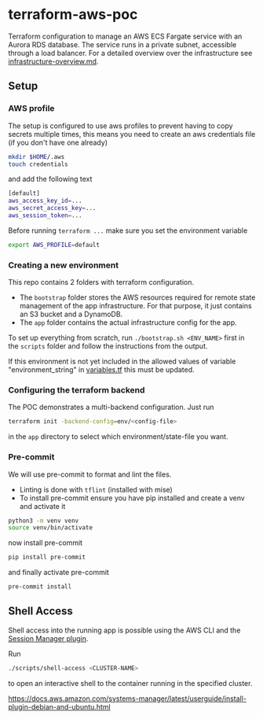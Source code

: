 # terraform-aws-poc

Terraform configuration to manage an AWS ECS Fargate service with an Aurora RDS database.
The service runs in a private subnet, accessible through a load balancer. For a detailed overview over the
infrastructure see [infrastructure-overview.md](./documentation/infrastructure-overview.md).

## Setup

### AWS profile

The setup is configured to use aws profiles to prevent having to copy secrets multiple times, this means you need to
create
an aws credentials file (if you don't have one already)

```bash
mkdir $HOME/.aws
touch credentials
```

and add the following text

```bash
[default]
aws_access_key_id=...
aws_secret_access_key=...
aws_session_token=...
```

Before running `terraform ...` make sure you set the environment variable

```bash
export AWS_PROFILE=default
```

### Creating a new environment

This repo contains 2 folders with terraform configuration.

- The `bootstrap` folder stores the AWS resources required for remote state management of the app infrastructure.
  For that purpose, it just contains an S3 bucket and a DynamoDB.
- The `app` folder contains the actual infrastructure config for the app.

To set up everything from scratch, run `./bootstrap.sh <ENV_NAME>` first in the `scripts` folder and follow the
instructions from the output.

If this environment is not yet included in the allowed values of variable "environment_string"
in [variables.tf](app%2Fvariables.tf)
this must be updated.

### Configuring the terraform backend

The POC demonstrates a multi-backend configuration. Just run

```bash
terraform init -backend-config=env/<config-file>
```

in the `app` directory to select which environment/state-file you want.

### Pre-commit

We will use pre-commit to format and lint the files.

- Linting is done with `tflint` (installed with mise)
- To install pre-commit ensure you have pip installed and create a venv and activate it

```bash
python3 -m venv venv
source venv/bin/activate
```

now install pre-commit

```bash
pip install pre-commit
```

and finally activate pre-commit

```bash
pre-commit install
```

## Shell Access

Shell access into the running app is possible using the AWS CLI and
the [Session Manager plugin](https://docs.aws.amazon.com/systems-manager/latest/userguide/session-manager-working-with-install-plugin.html).

Run

```bash
./scripts/shell-access <CLUSTER-NAME>
```

to open an interactive shell to the container running in the specified cluster.

https://docs.aws.amazon.com/systems-manager/latest/userguide/install-plugin-debian-and-ubuntu.html
